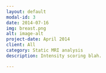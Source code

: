 ```yaml
---
layout: default
modal-id: 3
date: 2014-07-16
img: breast.png
alt: image-alt
project-date: April 2014
client: All
category: Static MRI analysis
description: Intensity scoring blah.

---
```

